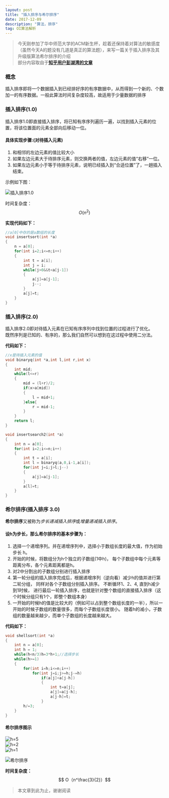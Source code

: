 ```yaml
---
layout: post
title: "插入排序与希尔排序"
date: 2017-12-09 
description: "算法，排序"
tag: OI算法解析
---
```


> 今天刚参加了华中师范大学的ACM新生杯，趁着还保持着对算法的敏感度（虽然今天A的题没有几道是真正的算法题），来写一篇关于插入排序及其升级版算法希尔排序的介绍  
> 部分内容取自于[**知乎用户彭湖湾的文章**](https://zhuanlan.zhihu.com/p/31669030)  

### 概念

插入排序即将一个数据插入到已经排好序的有序数据中，从而得到一个新的、个数加一的有序数据。一般此算法时间复杂度较高，故适用于少量数据的排序

### 插入排序(1.0)

插入排序1.0即直接插入排序，将已知有序序列遍历一遍，以找到插入元素的位置，将该位置面的元素全部向后移动一位。  
  
    
#### 具体实现步骤:(对待插入元素)  

1. 和相邻的左边元素的值比较大小  
2. 如果左边元素大于待排序元素，则交换两者的值，左边元素的值“右移”一位。  
3. 如果左边元素小于等于待排序元素，说明已经插入到“合适位置”了，一趟插入结束。  

示例如下图：

![插入排序1.0](/images/posts/shellsort/1.jpg)

时间复杂度：$$ O(n^2) $$

**实现代码如下：**

```c++
//a[0]中存的是a数组的长度
void insertsort(int *a)
{
	n = a[0];
	for(int i=2;i<=n;i++)
	{
		int t = a[i];
		int j = i;
		while(j>0&&t<a[j-1])
		{
			a[j]=a[j-1];
			j--;
		}
		a[j]=t;
	}
}
```

### 插入排序(2.0)

插入排序2.0即对待插入元素在已知有序序列中找到位置的过程进行了优化。  
既然序列是已知的、有序的，那么我们自然可以想到在这过程中使用二分法。  

**代码如下：**

```c++
//x是待插入元素的值
void binaryq(int *a,int l,int r,int x)
{
	int mid;
	while(l<=r)
	{
		mid = (l+r)/2;
		if(x>a[mid])
		{
			l = mid+1;
		}else{
			r = mid-1;
		}
	}
	return l;
}

void insertsearch2(int *a)
{
	int n = a[0];
	for(int i=2;i<=n;i++)
	{
		int t = a[i];
		int l = binaryq(a,0,i-1,a[i]);
		for(int j=i;j>l;j--)
		{
			a[j]=a[j-1];
		}
		a[l]=t;
	}
}
```

### 希尔排序(插入排序 3.0)

**希尔排序**又被称为*步长递减插入排序*或*增量递减插入排序*。  

#### 设h为步长，那么希尔排序的基本步骤为：  

1. 选择一个递增序列。并在递增序列中，选择小于数组长度的最大值，作为初始步长 h。  
2. 开始的时候，将数组分为h个独立的子数组(1中h)， 每个子数组中每个元素等距离分布，各个元素距离都是h。  
3. 对2中分割出的子数组分别进行插入排序  
4. 第一轮分组的插入排序完成后，根据递增序列（逆向看）减少h的值并进行第二轮分组， 同样对各个子数组分别插入排序。 不断循环1、2、4, 直到h减少到1时候， 进行最后一轮插入排序，也就是针对整个数组的直接插入排序（这个时候分组只有1个，即整个数组本身）  
5. 一开始的时候h的值是比较大的（例如可以占到整个数组长度的一半），所以一开始的时候子数组的数量很多，而每个子数组长度很小。 随着h的减小，子数组的数量越来越少，而单个子数组的长度越来越大。  

**代码如下：**

```c++
void shellsort(int *a)
{
	int n = a[0];
	int h = 1;
	while(h<n/3)h=3*h+1;//选择步长
	while(h>=1)
	{
		for(int i=h;i<=n;i++)
			for(int j=i;j>=h;j-=h)
				if(a[j]<a[j-h])
				{
					int t=a[j];
					a[j]=a[j-h];
					a[j-h]=t;
				}
		h/=3;
	}
}
```

#### 希尔排序图示

![h=5](/images/posts/shellsort/2.jpg)  
![h=2](/images/posts/shellsort/3.jpg)  
![h=1](/images/posts/shellsort/4.jpg)  

![希尔排序](/images/posts/shellsort/5.jpg)

**时间复杂度：** $$ O（n^\frac{3}{2}）$$

> 本文章到此为止，谢谢阅读
